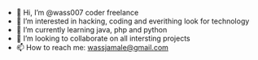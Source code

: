 - 👋 Hi, I’m @wass007 coder freelance
- 👀 I’m interested in hacking, coding and everithing look for technology
- 🌱 I’m currently learning java, php and python
- 💞️ I’m looking to collaborate on all intersting projects
- 📫 How to reach me: wassjamale@gmail.com

<!---
wass007/wass007 is a ✨ special ✨ repository because its `README.md` (this file) appears on your GitHub profile.
You can click the Preview link to take a look at your changes.
--->
